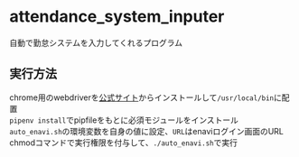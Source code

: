 # attendance_system_inputer

自動で勤怠システムを入力してくれるプログラム

## 実行方法
chrome用のwebdriverを[公式サイト](https://chromedriver.chromium.org/downloads)からインストールして`/usr/local/bin`に配置  
`pipenv install`でpipfileをもとに必須モジュールをインストール  
`auto_enavi.sh`の環境変数を自身の値に設定、`URL`はenaviログイン画面のURL  
chmodコマンドで実行権限を付与して、`./auto_enavi.sh`で実行
